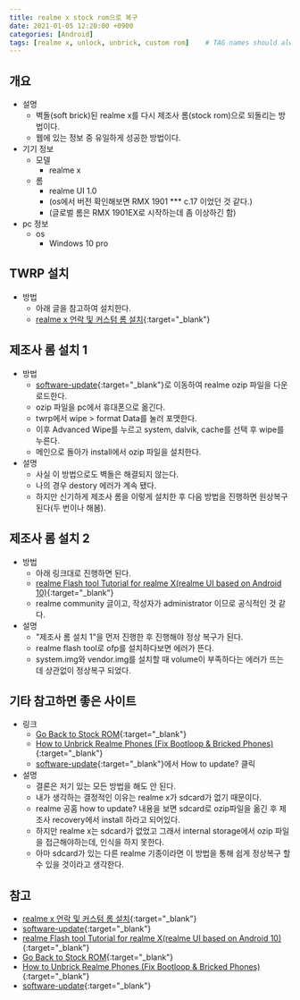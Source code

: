 ```yaml
---
title: realme x stock rom으로 복구
date: 2021-01-05 12:20:00 +0900
categories: [Android]
tags: [realme x, unlock, unbrick, custom rom]    # TAG names should always be lowercase
---
```

## 개요
- 설명 
    - 벽돌(soft brick)된 realme x를 다시 제조사 롬(stock rom)으로 되돌리는 방법이다.
    - 웹에 있는 정보 중 유일하게 성공한 방법이다.
- 기기 정보
    - 모델
        - realme x
    - 롬
        - realme UI 1.0
        - (os에서 버전 확인해보면 RMX 1901 *** c.17 이었던 것 같다.)
        - (글로벌 롬은 RMX 1901EX로 시작하는데 좀 이상하긴 함)
- pc 정보
    - os
        - Windows 10 pro

## TWRP 설치
- 방법
    - 아래 글을 참고하여 설치한다.
    - [realme x 언락 및 커스텀 롬 설치](https://a3magic3pocket.github.io/posts/realme-x-unlock-and-install-custom-rom/){:target="_blank"}

## 제조사 롬 설치 1
- 방법
    - [software-update](https://www.realme.com/in/support/software-update){:target="_blank"}로 이동하여 realme ozip 파일을 다운로드한다.
    - ozip 파일을 pc에서 휴대폰으로 옮긴다.
    - twrp에서 wipe > format Data를 눌러 포맷한다.
    - 이후 Advanced Wipe를 누르고 system, dalvik, cache를 선택 후 wipe를 누른다.
    - 메인으로 돌아가 install에서 ozip 파일을 설치한다.
- 설명
    - 사실 이 방법으로도 벽돌은 해결되지 않는다.
    - 나의 경우 destory 에러가 계속 됐다.
    - 하지만 신기하게 제조사 롬을 이렇게 설치한 후 다음 방법을 진행하면 원상복구된다(두 번이나 해봄).

## 제조사 롬 설치 2
- 방법
    - 아래 링크대로 진행하면 된다.
    - [realme Flash tool Tutorial for realme X(realme UI based on Android 10)](https://c.realme.com/in/post-details/1280819845490802688){:target="_blank"}
    - realme community 글이고, 작성자가 administrator 이므로 공식적인 것 같다.
- 설명
    - "제조사 롬 설치 1"을 먼저 진행한 후 진행해야 정상 복구가 된다.
    - realme flash tool로 ofp를 설치하다보면 에러가 뜬다. 
    - system.img와 vendor.img를 설치할 때 volume이 부족하다는 에러가 뜨는데 상관없이 정상복구 되었다.

## 기타 참고하면 좋은 사이트
- 링크
    - [Go Back to Stock ROM](https://forum.xda-developers.com/t/guide-go-back-to-stock-rom-stock-recovery.3974607/){:target="_blank"}
    - [How to Unbrick Realme Phones (Fix Bootloop & Bricked Phones)](https://www.ytechb.com/how-to-unbrick-realme-phones-fix-bootloop-bricked-phones/){:target="_blank"}
    - [software-update](https://www.realme.com/in/support/software-update){:target="_blank"}에서 How to update? 클릭
- 설명
    - 결론은 저기 있는 모든 방법을 해도 안 된다.
    - 내가 생각하는 결정적인 이유는 realme x가 sdcard가 없기 때문이다.
    - realme 공홈 how to update? 내용을 보면 sdcard로 ozip파일을 옮긴 후 제조사 recovery에서 install 하라고 되어있다.
    - 하지만 realme x는 sdcard가 없었고 그래서 internal storage에서 ozip 파일을 접근해야하는데, 인식을 하지 못한다.
    - 아마 sdcard가 있는 다른 realme 기종이라면 이 방법을 통해 쉽게 정상복구 할 수 있을 것이라고 생각한다.

## 참고
- [realme x 언락 및 커스텀 롬 설치](https://a3magic3pocket.github.io/posts/realme-x-unlock-and-install-custom-rom/){:target="_blank"}
- [software-update](https://www.realme.com/in/support/software-update){:target="_blank"}
- [realme Flash tool Tutorial for realme X(realme UI based on Android 10)](https://c.realme.com/in/post-details/1280819845490802688){:target="_blank"}
- [Go Back to Stock ROM](https://forum.xda-developers.com/t/guide-go-back-to-stock-rom-stock-recovery.3974607/){:target="_blank"}
- [How to Unbrick Realme Phones (Fix Bootloop & Bricked Phones)](https://www.ytechb.com/how-to-unbrick-realme-phones-fix-bootloop-bricked-phones/){:target="_blank"}
- [software-update](https://www.realme.com/in/support/software-update){:target="_blank"}